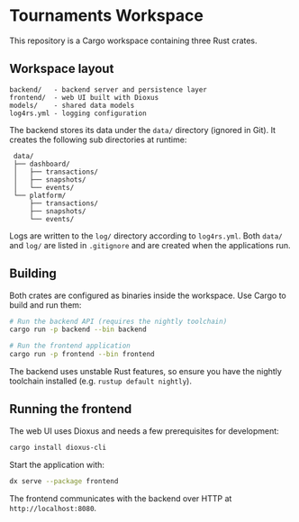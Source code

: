 # Tournaments Workspace

This repository is a Cargo workspace containing three Rust crates.

## Workspace layout

```
backend/   - backend server and persistence layer
frontend/  - web UI built with Dioxus
models/    - shared data models
log4rs.yml - logging configuration
```

The backend stores its data under the `data/` directory (ignored in Git). It
creates the following sub directories at runtime:

```
 data/
 ├── dashboard/
 │   ├── transactions/
 │   ├── snapshots/
 │   └── events/
 └── platform/
     ├── transactions/
     ├── snapshots/
     └── events/
```

Logs are written to the `log/` directory according to `log4rs.yml`.
Both `data/` and `log/` are listed in `.gitignore` and are created when the
applications run.

## Building

Both crates are configured as binaries inside the workspace. Use Cargo to build
and run them:

```bash
# Run the backend API (requires the nightly toolchain)
cargo run -p backend --bin backend

# Run the frontend application
cargo run -p frontend --bin frontend
```

The backend uses unstable Rust features, so ensure you have the nightly toolchain
installed (e.g. `rustup default nightly`).

## Running the frontend

The web UI uses Dioxus and needs a few prerequisites for development:

```bash
cargo install dioxus-cli
```

Start the application with:

```bash
dx serve --package frontend
```

The frontend communicates with the backend over HTTP at `http://localhost:8080`.
